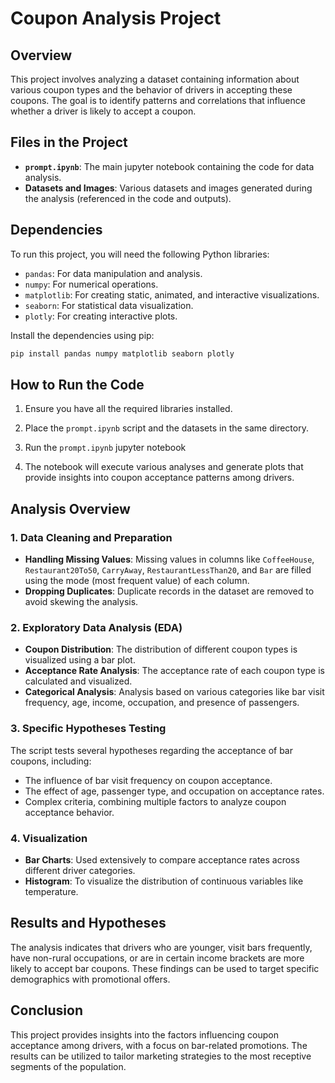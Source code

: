 
# Coupon Analysis Project


## Overview

This project involves analyzing a dataset containing information about various coupon types and the behavior of drivers in accepting these coupons. The goal is to identify patterns and correlations that influence whether a driver is likely to accept a coupon.

## Files in the Project

- **`prompt.ipynb`**: The main jupyter notebook containing the code for data analysis.
- **Datasets and Images**: Various datasets and images generated during the analysis (referenced in the code and outputs).

## Dependencies

To run this project, you will need the following Python libraries:

- `pandas`: For data manipulation and analysis.
- `numpy`: For numerical operations.
- `matplotlib`: For creating static, animated, and interactive visualizations.
- `seaborn`: For statistical data visualization.
- `plotly`: For creating interactive plots.

Install the dependencies using pip:

```bash
pip install pandas numpy matplotlib seaborn plotly
```

## How to Run the Code

1. Ensure you have all the required libraries installed.
2. Place the `prompt.ipynb` script and the datasets in the same directory.
3. Run the `prompt.ipynb` jupyter notebook

4. The notebook will execute various analyses and generate plots that provide insights into coupon acceptance patterns among drivers.

## Analysis Overview

### 1. Data Cleaning and Preparation

- **Handling Missing Values**: Missing values in columns like `CoffeeHouse`, `Restaurant20To50`, `CarryAway`, `RestaurantLessThan20`, and `Bar` are filled using the mode (most frequent value) of each column.
- **Dropping Duplicates**: Duplicate records in the dataset are removed to avoid skewing the analysis.

### 2. Exploratory Data Analysis (EDA)

- **Coupon Distribution**: The distribution of different coupon types is visualized using a bar plot.
- **Acceptance Rate Analysis**: The acceptance rate of each coupon type is calculated and visualized.
- **Categorical Analysis**: Analysis based on various categories like bar visit frequency, age, income, occupation, and presence of passengers.

### 3. Specific Hypotheses Testing

The script tests several hypotheses regarding the acceptance of bar coupons, including:

- The influence of bar visit frequency on coupon acceptance.
- The effect of age, passenger type, and occupation on acceptance rates.
- Complex criteria, combining multiple factors to analyze coupon acceptance behavior.

### 4. Visualization

- **Bar Charts**: Used extensively to compare acceptance rates across different driver categories.
- **Histogram**: To visualize the distribution of continuous variables like temperature.

## Results and Hypotheses

The analysis indicates that drivers who are younger, visit bars frequently, have non-rural occupations, or are in certain income brackets are more likely to accept bar coupons. These findings can be used to target specific demographics with promotional offers.

## Conclusion

This project provides insights into the factors influencing coupon acceptance among drivers, with a focus on bar-related promotions. The results can be utilized to tailor marketing strategies to the most receptive segments of the population.

